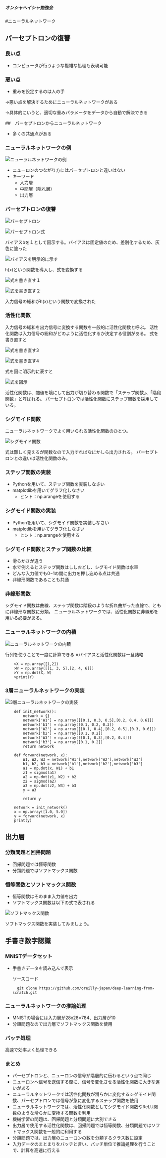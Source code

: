 ##### オンシャヘイシャ勉強会
#ニューラルネットワーク
## パーセプトロンの復讐
### 良い点
+ コンピュータが行うような複雑な処理も表現可能

### 悪い点
+ 重みを設定するのは人の手

→悪い点を解決するためにニューラルネットワークがある

→具体的にいうと、適切な重みパラメータをデータから自動で解決できる

##　パーセプトロンからニューラルネットワーク
+ 多くの共通点がある

### ニューラルネットワークの例
![ニューラルネットワークの例](3-1.png)

+ ニューロンのつながり方にはパーセプトロンと違いはない
+ キーワード
    + 入力層
    + 中間層（隠れ層）
    + 出力層

### パーセプトロンの復讐
![パーセプトロン](2-1.png)

![パーセプトロン式](2-2.png)

バイアスbを１として図示する。バイアスは固定値のため、差別化するため、灰色に塗った

![バイアスを明示的に示す](3-2.png)

h(x)という関数を導入し、式を変換する

![式を書き直す１](3-3.png)

![式を書き直す２](3-4.png)

入力信号の総和がh(x)という関数で変換された

### 活性化関数
入力信号の総和を出力信号に変換する関数を一般的に活性化関数と呼ぶ。
活性化関数は入力信号の総和がどのように活性化するか決定する役割がある。
式を書き直すと

![式を書き直す3](3-5.png)

![式を書き直す4](3-6.png)

式を図に明示的に表すと

![式を図示](3-7.png)

活性化関数は、閾値を境にして出力が切り替わる関数で「ステップ関数」、「階段関数」と呼ばれる。
パーセプトロンでは活性化関数にステップ関数を採用している。

### シグモイド関数
ニューラルネットワークでよく用いられる活性化関数のひとつ。

![シグモイド関数](3-8.png)

式は難しく見えるが関数なので入力すればなにかしら出力される。
パーセプトロンとの違いは活性化関数のみ。

### ステップ関数の実装
+ Pythonを用いて、ステップ関数を実装しなさい
+ matplotlibを用いてグラフ化しなさい
    + ヒント：np.arangeを使用する

### シグモイド関数の実装
+ Pythonを用いて、シグモイド関数を実装しなさい
+ matplotlibを用いてグラフ化しなさい
    + ヒント：np.arangeを使用する

### シグモイド関数とステップ関数の比較
+ 滑らかさが違う
+ 水で例えるとステップ関数はししおどし、シグモイド関数は水車
+ どんな入力値でも0−1の間に出力を押し込める点は共通
+ 非線形関数であることも共通

### 非線形関数
シグモイド関数は曲線、ステップ関数は階段のような折れ曲がった直線で、ともに非線形な関数に分類。
ニューラルネットワークでは、活性化関数に非線形を用いる必要がある。

### ニューラルネットワークの内積
![ニューラルネットワークの内積](3-9.png)

行列を使うことで一度に計算できる
※バイアスと活性化関数は一旦諸略

        >X = np.array([1,2])
        >W = np.array([[1, 3, 5],[2, 4, 6]])
        >Y = np.dot(X, W)
        >print(Y)

### 3層ニューラルネットワークの実装
![3層ニューラルネットワークの実装](3-10.png)

        def init_network():
            network = {}
            network['W1'] = np.array([[0.1, 0.3, 0.5],[0.2, 0.4, 0.6]])
            network['b1'] = np.array([0.1, 0.2, 0.3])
            network['W2'] = np.array([[0.1, 0.4],[0.2, 0.5],[0.3, 0.6]])
            network['b2'] = np.array([0.1, 0.2])
            network['W3'] = np.array([[0.1, 0.3],[0.2, 0.4]])
            network['b3'] = np.array([0.1, 0.2])
            return network

        def forword(network, x):
            W1, W2, W3 = network['W1'],network['W2'],network['W3']
            b1, b2, b3 = network['b1'],network['b2'],network['b3']
            a1 = np.dot(x, W1) + b1
            z1 = sigmod(a1)
            a2 = np.dot(z1, W2) + b2
            z2 = sigmod(a2)
            a3 = np.dot(z2, W3) + b3
            y = a3

            return y

        network = init_network()
        x = np.array([1.0, 5.0])
        y = forword(network, x)
        print(y)

## 出力層
### 分類問題と回帰問題
+ 回帰問題では恒等関数
+ 分類問題ではソフトマックス関数

### 恒等関数とソフトマックス関数
+ 恒等関数はそのまま入力値を出力
+ ソフトマックス関数は以下の式で表される

![ソフトマックス関数](3-11.png)

ソフトマックス関数を実装してみましょう。

## 手書き数字認識
### MNISTデータセット
+ 手書きデータを読み込んで表示

    ソースコード

        git clone https://github.com/oreilly-japan/deep-learning-from-scratch.git


### ニューラルネットワークの推論処理
+ MNISTの場合には入力層が28x28=784、出力層が10
+ 分類問題なので出力層でソフトマックス関数を使用

### バッチ処理
高速で効率よく処理できる

### まとめ
+ パーセプトロンと、ニューロンの信号が階層的に伝わるという点で同じ
+ ニューロンへ信号を送信する際に、信号を変化させる活性化関数に大きな違いがある
+ ニューラルネットワークでは活性化関数が滑らかに変化するシグモイド関数、パーセプトロンでは信号が急に変化するステップ関数を使用
+ ニューラルネットワークでは、活性化関数としてシグモイド関数やReLU関数のような滑らかに変換する関数を利用
+ 機械学習の問題は、回帰問題と分類問題に大別できる
+ 出力層で使用する活性化関数は、回帰問題では恒等関数、分類問題ではソフトマックス関数を一般的に利用する
+ 分類問題では、出力層のニューロンの数を分類するクラス数に設定
+ 入力データのまとまりをバッチと言い、バッチ単位で推論処理を行うことで、計算を高速に行える